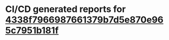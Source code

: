 # CI/CD generated reports for [4338f7966987661379b7d5e870e965c7951b181f](https://github.com/hydephp/develop/commit/4338f7966987661379b7d5e870e965c7951b181f)
